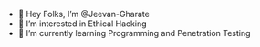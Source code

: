 - 👋 Hey Folks, I’m @Jeevan-Gharate
- 👀 I’m interested in Ethical Hacking
- 🌱 I’m currently learning Programming and Penetration Testing

<!---
Jeevan-Gharate/Jeevan-Gharate is a ✨ special ✨ repository because its `README.md` (this file) appears on your GitHub profile.
You can click the Preview link to take a look at your changes.
--->
